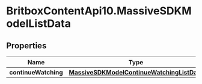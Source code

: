 # BritboxContentApi10.MassiveSDKModelListData

## Properties
Name | Type | Description | Notes
------------ | ------------- | ------------- | -------------
**continueWatching** | [**MassiveSDKModelContinueWatchingListData**](MassiveSDKModelContinueWatchingListData.md) |  | [optional] 


